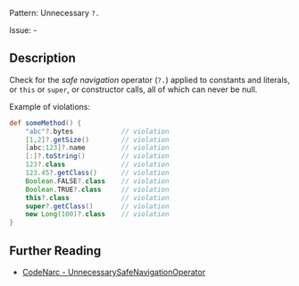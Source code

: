 Pattern: Unnecessary `?.`

Issue: -

## Description

Check for the *safe navigation* operator (`?.`) applied to constants and literals, or `this` or `super`, or constructor calls, all of which can never be null.

Example of violations:

``` groovy
def someMethod() {
    "abc"?.bytes            // violation
    [1,2]?.getSize()        // violation
    [abc:123]?.name         // violation
    [:]?.toString()         // violation
    123?.class              // violation
    123.45?.getClass()      // violation
    Boolean.FALSE?.class    // violation
    Boolean.TRUE?.class     // violation
    this?.class             // violation
    super?.getClass()       // violation
    new Long(100)?.class    // violation
}
```

## Further Reading

* [CodeNarc - UnnecessarySafeNavigationOperator](http://codenarc.sourceforge.net/codenarc-rules-unnecessary.html#UnnecessarySafeNavigationOperator)